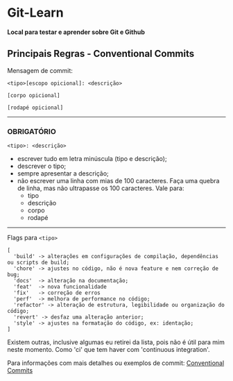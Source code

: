 # Git-Learn
**Local para testar e aprender sobre Git e Github**


## Principais Regras - Conventional Commits

Mensagem de commit:
``` 
<tipo>[escopo opicional]: <descrição>

[corpo opicional]

[rodapé opicional]
``` 
---
### OBRIGATÓRIO

`<tipo>: <descrição>`

- escrever tudo em letra minúscula (tipo e descrição);
- descrever o tipo;
- sempre apresentar a descrição;
- não escrever uma linha com mias de 100 caracteres. Faça uma quebra de linha, mas não ultrapasse os 100 caracteres. Vale para:
	- tipo
	- descrição
	- corpo
	- rodapé
---

Flags para `<tipo>`
```
[
  'build' -> alterações em configurações de compilação, dependências ou scripts de build;
  'chore' -> ajustes no código, não é nova feature e nem correção de bug;
  'docs'  -> alteração na documentação;
  'feat'  -> nova funcionalidade
  'fix'   -> correção de erros
  'perf'  -> melhora de performance no código;
  'refactor' -> alteração de estrutura, legibilidade ou organização do código;
  'revert' -> desfaz uma alteração anterior;
  'style' -> ajustes na formatação do código, ex: identação;
]
``` 
Existem outras, inclusive algumas eu retirei da lista, pois não é útil para mim neste momento. Como 'ci' que tem haver com 'continuous integration'.

Para informações com mais detalhes ou exemplos de commit: [Conventional Commits](https://www.conventionalcommits.org/pt-br/v1.0.0-beta.4/#resumo)
